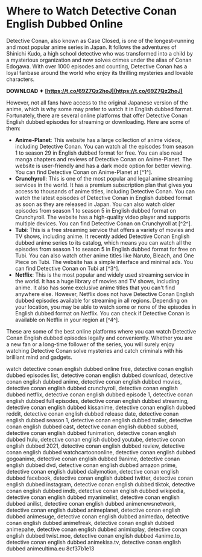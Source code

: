 # Where to Watch Detective Conan English Dubbed Online
 
Detective Conan, also known as Case Closed, is one of the longest-running and most popular anime series in Japan. It follows the adventures of Shinichi Kudo, a high school detective who was transformed into a child by a mysterious organization and now solves crimes under the alias of Conan Edogawa. With over 1000 episodes and counting, Detective Conan has a loyal fanbase around the world who enjoy its thrilling mysteries and lovable characters.
 
**DOWNLOAD ✦ [https://t.co/69Z7Qz2hoJ](https://t.co/69Z7Qz2hoJ)**


 
However, not all fans have access to the original Japanese version of the anime, which is why some may prefer to watch it in English dubbed format. Fortunately, there are several online platforms that offer Detective Conan English dubbed episodes for streaming or downloading. Here are some of them:
 
- **Anime-Planet**: This website has a large collection of anime videos, including Detective Conan. You can watch all the episodes from season 1 to season 29 in English dubbed format for free. You can also read manga chapters and reviews of Detective Conan on Anime-Planet. The website is user-friendly and has a dark mode option for better viewing. You can find Detective Conan on Anime-Planet at [^1^].
- **Crunchyroll**: This is one of the most popular and legal anime streaming services in the world. It has a premium subscription plan that gives you access to thousands of anime titles, including Detective Conan. You can watch the latest episodes of Detective Conan in English dubbed format as soon as they are released in Japan. You can also watch older episodes from season 1 to season 5 in English dubbed format on Crunchyroll. The website has a high-quality video player and supports multiple devices. You can find Detective Conan on Crunchyroll at [^2^].
- **Tubi**: This is a free streaming service that offers a variety of movies and TV shows, including anime. It recently added Detective Conan English dubbed anime series to its catalog, which means you can watch all the episodes from season 1 to season 5 in English dubbed format for free on Tubi. You can also watch other anime titles like Naruto, Bleach, and One Piece on Tubi. The website has a simple interface and minimal ads. You can find Detective Conan on Tubi at [^3^].
- **Netflix**: This is the most popular and widely used streaming service in the world. It has a huge library of movies and TV shows, including anime. It also has some exclusive anime titles that you can't find anywhere else. However, Netflix does not have Detective Conan English dubbed episodes available for streaming in all regions. Depending on your location, you may be able to watch some or none of the episodes in English dubbed format on Netflix. You can check if Detective Conan is available on Netflix in your region at [^4^].

These are some of the best online platforms where you can watch Detective Conan English dubbed episodes legally and conveniently. Whether you are a new fan or a long-time follower of the series, you will surely enjoy watching Detective Conan solve mysteries and catch criminals with his brilliant mind and gadgets.
 
watch detective conan english dubbed online free,  detective conan english dubbed episodes list,  detective conan english dubbed download,  detective conan english dubbed anime,  detective conan english dubbed movies,  detective conan english dubbed crunchyroll,  detective conan english dubbed netflix,  detective conan english dubbed episode 1,  detective conan english dubbed full episodes,  detective conan english dubbed streaming,  detective conan english dubbed kissanime,  detective conan english dubbed reddit,  detective conan english dubbed release date,  detective conan english dubbed season 1,  detective conan english dubbed trailer,  detective conan english dubbed cast,  detective conan english dubbed subbed,  detective conan english dubbed funimation,  detective conan english dubbed hulu,  detective conan english dubbed youtube,  detective conan english dubbed 2021,  detective conan english dubbed review,  detective conan english dubbed watchcartoononline,  detective conan english dubbed gogoanime,  detective conan english dubbed 9anime,  detective conan english dubbed dvd,  detective conan english dubbed amazon prime,  detective conan english dubbed dailymotion,  detective conan english dubbed facebook,  detective conan english dubbed twitter,  detective conan english dubbed instagram,  detective conan english dubbed tiktok,  detective conan english dubbed imdb,  detective conan english dubbed wikipedia,  detective conan english dubbed myanimelist,  detective conan english dubbed anilist,  detective conan english dubbed animenewsnetwork,  detective conan english dubbed animeplanet,  detective conan english dubbed animesuge,  detective conan english dubbed animedao,  detective conan english dubbed animefreak,  detective conan english dubbed animepahe,  detective conan english dubbed animixplay,  detective conan english dubbed twist.moe,  detective conan english dubbed 4anime.to,  detective conan english dubbed animekisa.tv,  detective conan english dubbed animeultima.eu
 8cf37b1e13
 

